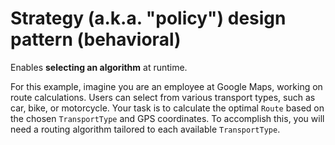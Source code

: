 # Strategy (a.k.a. "policy") design pattern (behavioral)

Enables **selecting an algorithm** at runtime.

For this example, imagine you are an employee at Google Maps, working on route calculations. Users can select from various transport types, such as car, bike, or motorcycle. Your task is to calculate the optimal `Route` based on the chosen `TransportType` and GPS coordinates. To accomplish this, you will need a routing algorithm tailored to each available `TransportType`.
